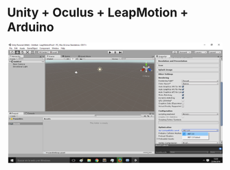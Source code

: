 # Unity + Oculus + LeapMotion + Arduino

<p align="center">
  <img  src="Unity/images/ConfigArduinity.png" width="500"/>
</p>

